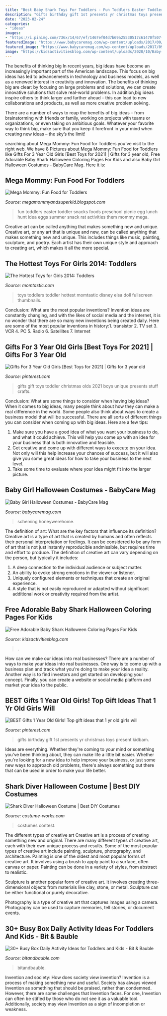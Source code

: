 ```yaml
---
title: "Best Baby Shark Toys For Toddlers - Fun Toddlers Easter Toddler Snacks Foods Preschool Picnic Egg Lunch Hunt Idea Eggs Summer Snack Rat Activities Them Mommy Mega"
description: "Gifts birthday gift 1st presents yr christmas toys present kidbam"
date: "2023-02-24"
categories:
- "ideas"
images:
- "https://i.pinimg.com/736x/14/67/ef/1467ef04d7b69a25530517c61470f507---year-old-girl-toys-for--year-old-boys.jpg"
featuredImage: "https://www.babycaremag.com/wp-content/uploads/2017/09/7c21c8cab20922f2094dab5399bd426c.jpg"
featured_image: "https://www.babycaremag.com/wp-content/uploads/2017/09/7c21c8cab20922f2094dab5399bd426c.jpg"
image: "https://kidsactivitiesblog.com/wp-content/uploads/2020/10/Baby-Shark-Halloween-Coloring-Pages-Facebook.png"
---
```



The benefits of thinking big
In recent years, big ideas have become an increasingly important part of the American landscape. This focus on big ideas has led to advancements in technology and business models, as well as a renewed interest in creativity and innovation.
The benefits of thinking big are clear: by focusing on large problems and solutions, we can create innovative solutions that solve real-world problems. In addition,big ideas inspire others to think larger and farther ahead – this can lead to new collaborations and products, as well as more creative problem solving.

There are a number of ways to reap the benefits of big ideas – from brainstorming with friends or family, working on projects with teams or organizations, or even taking on ambitious goals. Whatever your favorite way to think big, make sure that you keep it forefront in your mind when creating new ideas – the sky’s the limit!

	

		
searching about Mega Mommy: Fun Food for Toddlers you've visit to the right web. We have 8 Pictures about Mega Mommy: Fun Food for Toddlers like Gifts For 3 Year Old Girls [Best Toys for 2021] | Gifts for 3 year old, Free Adorable Baby Shark Halloween Coloring Pages For Kids and also Baby Girl Halloween Costumes - BabyCare Mag. Here it is:
		
    
## Mega Mommy: Fun Food For Toddlers

<img loading=lazy src="http://3.bp.blogspot.com/-NK-aDiGNqEA/UAQyY4twCNI/AAAAAAAAAOk/skdTJd_3CGk/s1600/115334440427286046_cFV28rZr_f.jpg" onerror="this.onerror=null;this.src='https://tse1.mm.bing.net/th?id=OIP.6usSE3wuS4-sJ06UQBKGDAHaFj&amp;pid=15.1';" alt="Mega Mommy: Fun Food for Toddlers">

_Source: megamommyandsuperkid.blogspot.com_

>fun toddlers easter toddler snacks foods preschool picnic egg lunch hunt idea eggs summer snack rat activities them mommy mega. 

	

Creative art can be called anything that makes something new and unique.
Creative art, or any art that is unique and new, can be called anything that makes something new and unique. This includes things like music, painting, sculpture, and poetry. Each artist has their own unique style and approach to creating art, which makes it all the more special.

    
## The Hottest Toys For Girls 2014: Toddlers

<img loading=lazy src="https://cdn1-www.momtastic.com/assets/uploads/2014/03/12-best-toys-for-girls-2014-toddler.jpg" onerror="this.onerror=null;this.src='https://tse4.mm.bing.net/th?id=OIP.Nt-9zduZV7Jv_bPYHPXfggHaFj&amp;pid=15.1';" alt="The Hottest Toys for Girls 2014: Toddlers">

_Source: momtastic.com_

>toys toddlers toddler hottest momtastic disney elsa doll fullscreen thumbnails. 

	

Conclusion: What are the most popular inventions?
Invention ideas are constantly changing, and with the likes of social media and the internet, it is no wonder that there are so many new inventions being created daily. Here are some of the most popular inventions in history:1. transistor 2. TV set 3. VCR 4. PC 5. Radio 6. Satellites 7. Internet 
    
## Gifts For 3 Year Old Girls [Best Toys For 2021] | Gifts For 3 Year Old

<img loading=lazy src="https://i.pinimg.com/736x/14/67/ef/1467ef04d7b69a25530517c61470f507---year-old-girl-toys-for--year-old-boys.jpg" onerror="this.onerror=null;this.src='https://tse3.mm.bing.net/th?id=OIP.jy3RKxamV5L5SQnmc9aHXwHaOG&amp;pid=15.1';" alt="Gifts For 3 Year Old Girls [Best Toys for 2021] | Gifts for 3 year old">

_Source: pinterest.com_

>gifts gift toys toddler christmas olds 2021 boys unique presents stuff crafts. 

	

Conclusion: What are some things to consider when having big ideas?
When it comes to big ideas, many people think about how they can make a real difference in the world. Some people also think about ways to create a business model that will be successful. There are all sorts of different things you can consider when coming up with big ideas. Here are a few tips: 
1) Make sure you have a good idea of what you want your business to do, and what it could achieve. This will help you come up with an idea for your business that is both innovative and feasible. 
2) Get creative and come up with different ways to execute on your idea. Not only will this help increase your chances of success, but it will also give you some great ideas for how to take your business to the next level. 
3) Take some time to evaluate where your idea might fit into the larger picture.

    
## Baby Girl Halloween Costumes - BabyCare Mag

<img loading=lazy src="https://www.babycaremag.com/wp-content/uploads/2017/09/7c21c8cab20922f2094dab5399bd426c.jpg" onerror="this.onerror=null;this.src='https://tse1.mm.bing.net/th?id=OIP.EGYOyb0jTG7rOnhLqYKenQHaLZ&amp;pid=15.1';" alt="Baby Girl Halloween Costumes - BabyCare Mag">

_Source: babycaremag.com_

>scheming honeywerehome. 

	

The definition of art: What are the key factors that influence its definition?
Creative art is a type of art that is created by humans and often reflects their personal interpretation or feelings. It can be considered to be any form of art that is not just instantly reproducible andmissible, but requires time and effort to produce. The definition of creative art can vary depending on the person, but typically it includes:
1. A deep connection to the individual audience or subject matter.
2. An ability to evoke strong emotions in the viewer or listener.
3. Uniquely configured elements or techniques that create an original experience.
4. A style that is not easily reproduced or adapted without significant additional work or creativity required from the artist.

    
## Free Adorable Baby Shark Halloween Coloring Pages For Kids

<img loading=lazy src="https://kidsactivitiesblog.com/wp-content/uploads/2020/10/Baby-Shark-Halloween-Coloring-Pages-Facebook.png" onerror="this.onerror=null;this.src='https://tse3.mm.bing.net/th?id=OIP.WNV3oasdpbgoazM8kM0CoQHaD3&amp;pid=15.1';" alt="Free Adorable Baby Shark Halloween Coloring Pages For Kids">

_Source: kidsactivitiesblog.com_

>. 

	

How can we make our ideas into real businesses?
There are a number of ways to make your ideas into real businesses. One way is to come up with a business plan and track what you're doing to make your idea a reality. Another way is to find investors and get started on developing your concept. Finally, you can create a website or social media platform and market your idea to the public.

    
## BEST Gifts 1 Year Old Girls! Top Gift Ideas That 1 Yr Old Girls Will

<img loading=lazy src="https://i.pinimg.com/736x/fb/bd/a1/fbbda193cbc768e28657cb309db0f399.jpg" onerror="this.onerror=null;this.src='https://tse1.mm.bing.net/th?id=OIP.lJT9esTBh3Dksthjjh39NgHaPH&amp;pid=15.1';" alt="BEST Gifts 1 Year Old Girls! Top gift ideas that 1 yr old girls will">

_Source: pinterest.com_

>gifts birthday gift 1st presents yr christmas toys present kidbam. 

	

Ideas are everything. Whether they're coming to your mind or something you've been thinking about, they can make life a little bit easier. Whether you're looking for a new idea to help improve your business, or just some new ways to approach old problems, there's always something out there that can be used in order to make your life better.

    
## Shark Diver Halloween Costume | Best DIY Costumes

<img loading=lazy src="https://photos.costume-works.com/full/shark_diver.jpg" onerror="this.onerror=null;this.src='https://tse4.mm.bing.net/th?id=OIP.ARRprfTygJacIR9GxjhKNgHaK-&amp;pid=15.1';" alt="Shark Diver Halloween Costume | Best DIY Costumes">

_Source: costume-works.com_

>costumes contest. 

	

The different types of creative art
Creative art is a process of creating something new and original. There are many different types of creative art, each with their own unique process and results. Some of the most popular types of creative art include painting, sculpture, photography, and architecture.
Painting is one of the oldest and most popular forms of creative art. It involves using a brush to apply paint to a surface, often canvas or paper. Painting can be done in a variety of styles, from abstract to realistic.

Sculpture is another popular form of creative art. It involves creating three-dimensional objects from materials like clay, stone, or metal. Sculpture can be either functional or purely decorative.

Photography is a type of creative art that captures images using a camera. Photography can be used to capture memories, tell stories, or document events.

    
## 30+ Busy Box Daily Activity Ideas For Toddlers And Kids - Bit &amp; Bauble

<img loading=lazy src="https://bitandbauble.com/wp-content/uploads/2020/04/fun-toddler-kid-daily-activity-busy-box-ideas-easy-diy-toys-14.jpg" onerror="this.onerror=null;this.src='https://tse4.mm.bing.net/th?id=OIP.f7wQMUbQkp9T9TGM5uaP-QHaHa&amp;pid=15.1';" alt="30+ Busy Box Daily Activity Ideas for Toddlers and Kids - Bit &amp; Bauble">

_Source: bitandbauble.com_

>bitandbauble. 

	

Invention and society: How does society view invention?
Invention is a process of making something new and useful. Society has always viewed Invention as something that should be praised, rather than condemned. However, there are some challenges that Invention faces. For one, Invention can often be stifled by those who do not see it as a valuable tool. Additionally, society may view Invention as a sign of incompletion or weakness.

